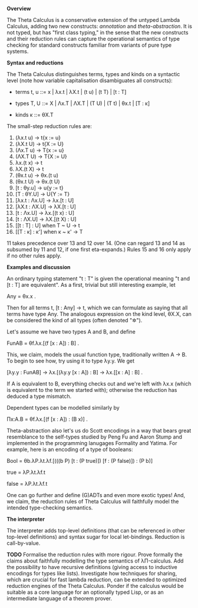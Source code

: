 __Overview__

The Theta Calculus is a conservative extension of the untyped Lambda Calculus, adding two new constructs: _annotation_ and _theta-abstraction_. It is not typed, but has "first class typing," in the sense that the new constructs and their reduction rules can capture the operational semantics of type checking for standard constructs familiar from variants of pure type systems.

__Syntax and reductions__

The Theta Calculus distinguishes terms, types and kinds on a syntactic level (note how variable capitalisation disambiguates all constructs):

* terms t, u ::= x | λx.t | λX.t | (t u) | (t T) | [t : T] 

*  types T, U ::= X | Λx.T | ΛX.T | (T U) | (T t) | θx.t | [T : κ]

* kinds κ ::= θX.T

The small-step reduction rules are:

1. (λx.t u) -> t{x := u}
2. (λX.t U) -> t{X := U}
3. (Λx.T u) -> T{x := u}
4. (ΛX.T U) -> T{X := U}
5. λx.(t x) -> t
6. λX.(t X) -> t
7. (θx.t u) -> θx.(t u)
8. (θx.t U) -> θx.(t U)
9. [t : θy.u] -> u{y := t}
10. [T : θY.U] -> U{Y := T}
11. [λx.t : Λx.U] -> λx.[t : U]
12. [λX.t : ΛX.U] -> λX.[t : U]
13. [t : Λx.U] -> λx.[(t x) : U]
14. [t : ΛX.U] -> λX.[(t X) : U]
15. [[t : T] : U] when T ~ U -> t
16. [[T : κ] : κ'] when κ ~ κ' -> T

11 takes precedence over 13 and 12 over 14. (One can regard 13 and 14 as subsumed by 11 and 12, if one first eta-expands.)
Rules 15 and 16 only apply if no other rules apply.

__Examples and discussion__

An ordinary typing statement "t : T" is given the operational meaning "t and [t : T] are equivalent". As a first, trivial but still interesting example, let

Any = θx.x .

Then for all terms t, [t : Any] -> t, which we can formulate as saying that all terms have type Any. The analogous expression on the kind level, θX.X, can be considered the kind of all types (often denoted "✲").

Let's assume we have two types A and B, and define

FunAB = θf.λx.[(f [x : A]) : B] .

This, we claim, models the usual function type, traditionally written A -> B. To begin to see how, try using it to type λy.y. We get

[λy.y : FunAB] -> λx.[(λy.y [x : A]) : B] -> λx.[[x : A] : B] .

If A is equivalent to B, everything checks out and we're left with λx.x (which is equivalent to the term we started with); otherwise the reduction has deduced a type mismatch.

Dependent types can be modelled similarly by

Πx:A.B = θf.λx.[(f [x : A]) : (B x)] .

Theta-abstraction also let's us do Scott encodings in a way that bears great resemblance to the self-types studied by Peng Fu and Aaron Stump and implemented in the programming lanugages Formality and Yatima. For example, here is an encoding of a type of booleans:

Bool = θb.λP.λt.λf.[(((b P) [t : (P true)]) [f : (P false)]) : (P b)]

true = λP.λt.λf.t

false = λP.λt.λf.t

One can go further and define (G)ADTs and even more exotic types! And, we claim, the reduction rules of Theta Calculus will faithfully model the intended type-checking semantics.

__The interpreter__

The interpreter adds top-level definitions (that can be referenced in other top-level definitions) and syntax sugar for local let-bindings. Reduction is call-by-value.

__TODO__
Formalise the reduction rules with more rigour. Prove formally the claims about faithfully modelling the type semantics of λΠ-calculus. Add the possibility to have recursive definitions (giving access to inductive encodings for types like lists). Investigate how techniques for sharing, which are crucial for fast lambda reduction, can be extended to optimized reduction engines of the Theta Calculus. Ponder if the calculus would be suitable as a core language for an optionally typed Lisp, or as an intermediate language of a theorem prover.